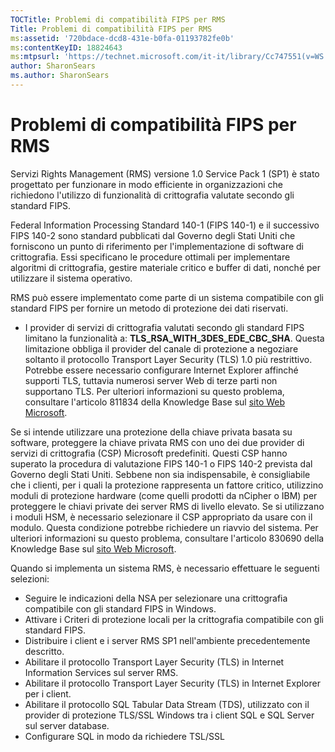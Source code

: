 ```yaml
---
TOCTitle: Problemi di compatibilità FIPS per RMS
Title: Problemi di compatibilità FIPS per RMS
ms:assetid: '720bdace-dcd8-431e-b0fa-01193782fe0b'
ms:contentKeyID: 18824643
ms:mtpsurl: 'https://technet.microsoft.com/it-it/library/Cc747551(v=WS.10)'
author: SharonSears
ms.author: SharonSears
---
```


Problemi di compatibilità FIPS per RMS
======================================

Servizi Rights Management (RMS) versione 1.0 Service Pack 1 (SP1) è stato progettato per funzionare in modo efficiente in organizzazioni che richiedono l'utilizzo di funzionalità di crittografia valutate secondo gli standard FIPS.

Federal Information Processing Standard 140-1 (FIPS 140-1) e il successivo FIPS 140-2 sono standard pubblicati dal Governo degli Stati Uniti che forniscono un punto di riferimento per l'implementazione di software di crittografia. Essi specificano le procedure ottimali per implementare algoritmi di crittografia, gestire materiale critico e buffer di dati, nonché per utilizzare il sistema operativo.

RMS può essere implementato come parte di un sistema compatibile con gli standard FIPS per fornire un metodo di protezione dei dati riservati.

-   I provider di servizi di crittografia valutati secondo gli standard FIPS limitano la funzionalità a: **TLS\_RSA\_WITH\_3DES\_EDE\_CBC\_SHA**. Questa limitazione obbliga il provider del canale di protezione a negoziare soltanto il protocollo Transport Layer Security (TLS) 1.0 più restrittivo. Potrebbe essere necessario configurare Internet Explorer affinché supporti TLS, tuttavia numerosi server Web di terze parti non supportano TLS. Per ulteriori informazioni su questo problema, consultare l'articolo 811834 della Knowledge Base sul [sito Web Microsoft](http://go.microsoft.com/fwlink/?linkid=43614).

Se si intende utilizzare una protezione della chiave privata basata su software, proteggere la chiave privata RMS con uno dei due provider di servizi di crittografia (CSP) Microsoft predefiniti. Questi CSP hanno superato la procedura di valutazione FIPS 140-1 o FIPS 140-2 prevista dal Governo degli Stati Uniti. Sebbene non sia indispensabile, è consigliabile che i clienti, per i quali la protezione rappresenta un fattore critico, utilizzino moduli di protezione hardware (come quelli prodotti da nCipher o IBM) per proteggere le chiavi private dei server RMS di livello elevato. Se si utilizzano i moduli HSM, è necessario selezionare il CSP appropriato da usare con il modulo. Questa condizione potrebbe richiedere un riavvio del sistema. Per ulteriori informazioni su questo problema, consultare l'articolo 830690 della Knowledge Base sul [sito Web Microsoft](http://go.microsoft.com/fwlink/?linkid=44138).

Quando si implementa un sistema RMS, è necessario effettuare le seguenti selezioni:

-   Seguire le indicazioni della NSA per selezionare una crittografia compatibile con gli standard FIPS in Windows.
-   Attivare i Criteri di protezione locali per la crittografia compatibile con gli standard FIPS.
-   Distribuire i client e i server RMS SP1 nell'ambiente precedentemente descritto.
-   Abilitare il protocollo Transport Layer Security (TLS) in Internet Information Services sul server RMS.
-   Abilitare il protocollo Transport Layer Security (TLS) in Internet Explorer per i client.
-   Abilitare il protocollo SQL Tabular Data Stream (TDS), utilizzato con il provider di protezione TLS/SSL Windows tra i client SQL e SQL Server sul server database.
-   Configurare SQL in modo da richiedere TSL/SSL
